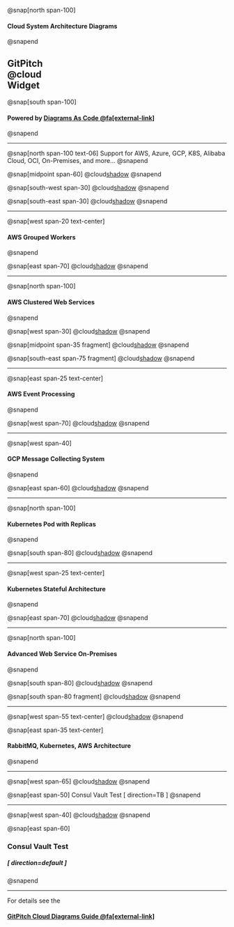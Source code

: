 @snap[north span-100]
#### Cloud System Architecture Diagrams
@snapend

## GitPitch<br>**@cloud**<br>Widget

@snap[south span-100]
#### Powered by [Diagrams As Code @fa[external-link]](https://diagrams.mingrammer.com)
@snapend

---

@snap[north span-100 text-06]
Support for AWS, Azure, GCP, K8S, Alibaba Cloud, OCI, On-Premises, and more...
@snapend

@snap[midpoint span-60]
@cloud[shadow](src/on-premises.py)
@snapend


@snap[south-west span-30]
@cloud[shadow](src/aws-clustered.py)
@snapend

@snap[south-east span-30]
@cloud[shadow](src/aws-event-processing.py)
@snapend


---

@snap[west span-20 text-center]
#### **AWS** Grouped Workers
@snapend

@snap[east span-70]
@cloud[shadow](src/aws-grouped-workers.py)
@snapend

---

@snap[north span-100]
#### **AWS** Clustered Web Services
@snapend

@snap[west span-30]
@cloud[shadow](src/aws-clustered-1.py)
@snapend

@snap[midpoint span-35 fragment]
@cloud[shadow](src/aws-clustered-2.py)
@snapend

@snap[south-east span-75 fragment]
@cloud[shadow](src/aws-clustered-3.py)
@snapend

---

@snap[east span-25 text-center]
#### **AWS** Event Processing
@snapend

@snap[west span-70]
@cloud[shadow](src/aws-event-processing.py)
@snapend

---

@snap[west span-40]
#### **GCP** Message Collecting System
@snapend

@snap[east span-60]
@cloud[shadow](src/gcp-message-system.py)
@snapend

---

@snap[north span-100]
#### **Kubernetes** Pod with Replicas
@snapend

@snap[south span-80]
@cloud[shadow](src/kubernetes-pod-replicas.py)
@snapend

---

@snap[west span-25 text-center]
#### **Kubernetes** Stateful Architecture
@snapend

@snap[east span-70]
@cloud[shadow](src/kubernetes-stateful.py)
@snapend

---

@snap[north span-100]
#### Advanced Web Service **On-Premises**
@snapend

@snap[south span-80]
@cloud[shadow](src/on-premises.py)
@snapend

@snap[south span-80 fragment]
@cloud[shadow](src/on-premises-annotated.py)
@snapend

---

@snap[west span-55 text-center]
@cloud[shadow](src/rabbitmq-k28-aws.py)
@snapend

@snap[east span-35 text-center]
#### **RabbitMQ**, **Kubernetes**, **AWS** Architecture
@snapend

---

@snap[west span-65]
@cloud[shadow](src/vault.py)
@snapend

@snap[east span-50]
Consul Vault Test
[ direction=TB ]
@snapend

---
@snap[west span-40]
@cloud[shadow](src/vault-alt.py)
@snapend

@snap[east span-60]
### Consul Vault Test
##### [ direction=default ]
@snapend

---

For details see the
#### [GitPitch Cloud Diagrams Guide @fa[external-link]](https://gitpitch.com/docs/diagram-features/cloud-diagrams)
